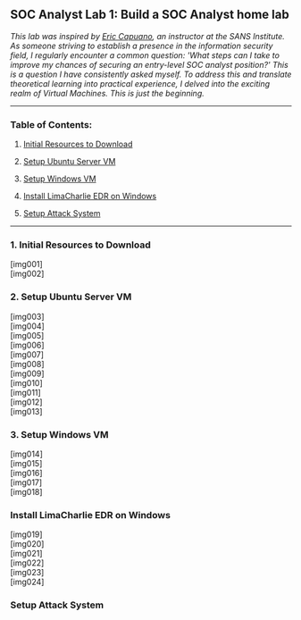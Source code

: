 <h2>SOC Analyst Lab 1: Build a SOC Analyst home lab</h2>

_This lab was inspired by [Eric Capuano](https://www.sans.org/profiles/eric-capuano/), an instructor at the SANS Institute. As someone striving to establish a presence in the information security field, I regularly encounter a common question: 'What steps can I take to improve my chances of securing an entry-level SOC analyst position?' This is a question I have consistently asked myself. To address this and translate theoretical learning into practical experience, I delved into the exciting realm of Virtual Machines. This is just the beginning._

---

<h3>Table of Contents:</h3>

1. [Initial Resources to Download](#initial-resources-to-downloads)<br>

2. [Setup Ubuntu Server VM](#steup-ubuntu-server-vm)<br>

3. [Setup Windows VM](#setup-windows-vm)<br>

4. [Install LimaCharlie EDR on Windows](#install-limacharlie-edr-on-windows)<br>

5. [Setup Attack System](#setup-attack-system)<br>

---
<h3>1. Initial Resources to Download</h3>
   
[img001]<br>
[img002]<br>

<h3>2. Setup Ubuntu Server VM</h3>

[img003]<br>
[img004]<br>
[img005]<br>
[img006]<br>
[img007]<br>
[img008]<br>
[img009]<br>
[img010]<br>
[img011]<br>
[img012]<br>
[img013]<br>

<h3>3. Setup Windows VM</h3>
[img014]<br>
[img015]<br>
[img016]<br>
[img017]<br>
[img018]<br>

<h3>Install LimaCharlie EDR on Windows</h3>
[img019]<br>
[img020]<br>
[img021]<br>
[img022]<br>
[img023]<br>
[img024]<br>

<h3>Setup Attack System</h3>

